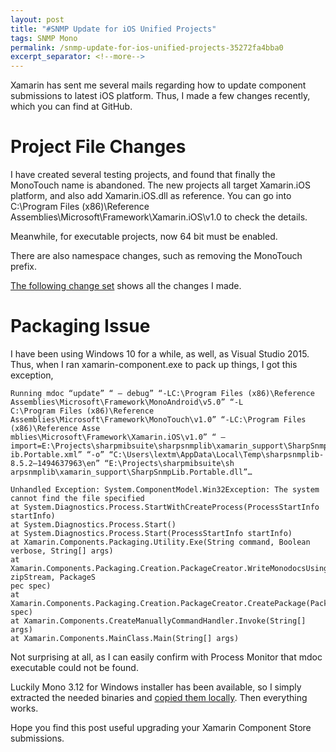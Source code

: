 ```yaml
---
layout: post
title: "#SNMP Update for iOS Unified Projects"
tags: SNMP Mono
permalink: /snmp-update-for-ios-unified-projects-35272fa4bba0
excerpt_separator: <!--more-->
---
```

Xamarin has sent me several mails regarding how to update component submissions to latest iOS platform. Thus, I made a few changes recently, which you can find at GitHub.
<!--more-->

# Project File Changes

I have created several testing projects, and found that finally the MonoTouch name is abandoned. The new projects all target Xamarin.iOS platform, and also add Xamarin.iOS.dll as reference. You can go into C:\Program Files (x86)\Reference Assemblies\Microsoft\Framework\Xamarin.iOS\v1.0 to check the details.

Meanwhile, for executable projects, now 64 bit must be enabled.

There are also namespace changes, such as removing the MonoTouch prefix.

[The following change set](https://github.com/lextudio/sharpsnmplib/commit/d3caee6984061e2db17dc048cef5449a29dc2a05) shows all the changes I made.

# Packaging Issue

I have been using Windows 10 for a while, as well, as Visual Studio 2015. Thus, when I ran xamarin-component.exe to pack up things, I got this exception,

``` text
Running mdoc “update” “ — debug” “-LC:\Program Files (x86)\Reference Assemblies\Microsoft\Framework\MonoAndroid\v5.0” “-L
C:\Program Files (x86)\Reference Assemblies\Microsoft\Framework\MonoTouch\v1.0” “-LC:\Program Files (x86)\Reference Asse
mblies\Microsoft\Framework\Xamarin.iOS\v1.0” “ — import=E:\Projects\sharpmibsuite\sharpsnmplib\xamarin_support\SharpSnmpL
ib.Portable.xml” “-o” “C:\Users\lextm\AppData\Local\Temp\sharpsnmplib-8.5.2–1494637963\en” “E:\Projects\sharpmibsuite\sh
arpsnmplib\xamarin_support\SharpSnmpLib.Portable.dll”…

Unhandled Exception: System.ComponentModel.Win32Exception: The system cannot find the file specified
at System.Diagnostics.Process.StartWithCreateProcess(ProcessStartInfo startInfo)
at System.Diagnostics.Process.Start()
at System.Diagnostics.Process.Start(ProcessStartInfo startInfo)
at Xamarin.Components.Packaging.Utility.Exe(String command, Boolean verbose, String[] args)
at Xamarin.Components.Packaging.Creation.PackageCreator.WriteMonodocsUsingXmldocs(ZipOutputStream zipStream, PackageS
pec spec)
at Xamarin.Components.Packaging.Creation.PackageCreator.CreatePackage(PackageSpec spec)
at Xamarin.Components.CreateManuallyCommandHandler.Invoke(String[] args)
at Xamarin.Components.MainClass.Main(String[] args)
```

Not surprising at all, as I can easily confirm with Process Monitor that mdoc executable could not be found.

Luckily Mono 3.12 for Windows installer has been available, so I simply extracted the needed binaries and [copied them locally](https://github.com/lextudio/sharpsnmplib/commit/8b364a3ac76f2c66124aa214a78da30e52811b8a). Then everything works.

Hope you find this post useful upgrading your Xamarin Component Store submissions.

